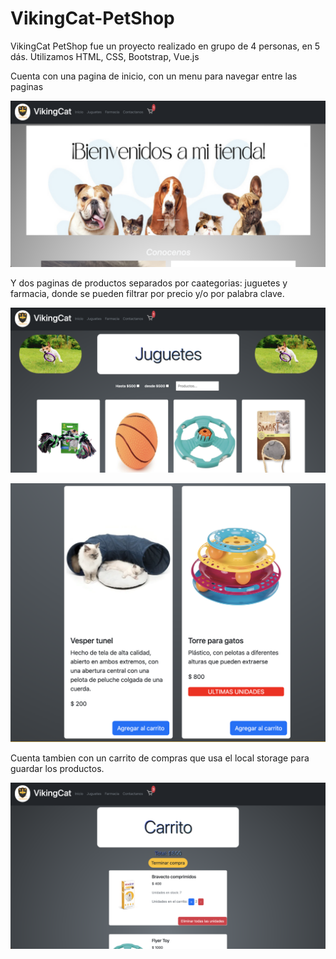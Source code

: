 # VikingCat-PetShop

VikingCat PetShop fue un proyecto realizado en grupo de 4 personas, en 5 dás. Utilizamos HTML, CSS, Bootstrap, Vue.js

Cuenta con una pagina de inicio, con un menu para navegar entre las paginas

 ![inicio](https://raw.githubusercontent.com/MRDoming/Viking-PetShop/main/img/v-inicio.png)

Y dos paginas de productos separados por caategorias: juguetes y farmacia, donde se pueden filtrar por precio y/o por palabra clave.

 ![juguetes](https://raw.githubusercontent.com/MRDoming/Viking-PetShop/main/img/v-juguetes.png)
 
  ![juguetes](https://raw.githubusercontent.com/MRDoming/Viking-PetShop/main/img/v-juguetess.png)

Cuenta tambien con un carrito de compras que usa el local storage para guardar los productos.

 ![carrito](https://raw.githubusercontent.com/MRDoming/Viking-PetShop/main/img/v-carrito.png)

